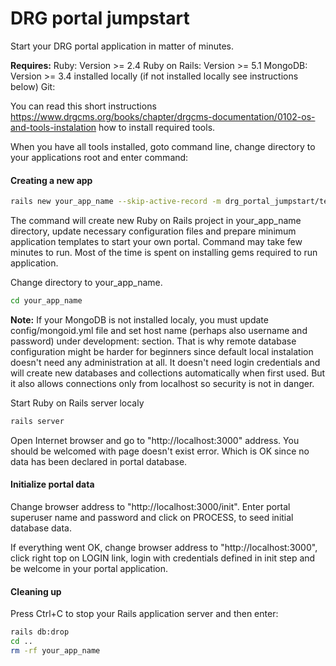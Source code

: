 # DRG portal jumpstart

Start your DRG portal application in matter of minutes.

**Requires:**
Ruby: Version >= 2.4 
Ruby on Rails:  Version >= 5.1
MongoDB: Version >= 3.4 installed locally (if not installed locally see instructions below)
Git: 

You can read this short instructions https://www.drgcms.org/books/chapter/drgcms-documentation/0102-os-and-tools-instalation 
how to install required tools.

When you have all tools installed, goto command line, change directory to your applications
root and enter command:

#### Creating a new app

```bash
rails new your_app_name --skip-active-record -m drg_portal_jumpstart/template.rb
```

The command will create new Ruby on Rails project in your_app_name directory, update 
necessary configuration files and prepare minimum application templates to start 
your own portal. Command may take few minutes to run. Most of the time is spent on 
installing gems required to run application.

Change directory to your_app_name.

```bash
cd your_app_name
```

**Note:** If your MongoDB is not installed localy, you must update config/mongoid.yml 
file and set host name (perhaps also username and password) under development: section. 
That is why remote database configuration might be harder for beginners since default 
local instalation doesn't need any administration at all. It doesn't need login 
credentials and will create new databases and collections automatically when first used.
But it also allows connections only from localhost so security is not in danger.

Start Ruby on Rails server localy 

```bash
rails server
```

Open Internet browser and go to "http://localhost:3000" address. You should be 
welcomed with page doesn't exist error. Which is OK since no data has 
been declared in portal database.

#### Initialize portal data

Change browser address to "http://localhost:3000/init". 
Enter portal superuser name and password and click on PROCESS, to seed initial
database data.

If everything went OK, change browser address to "http://localhost:3000",
click right top on LOGIN link, login with credentials defined in init step and 
be welcome in your portal application. 

#### Cleaning up

Press Ctrl+C to stop your Rails application server and then enter:

```bash
rails db:drop
cd ..
rm -rf your_app_name
```
